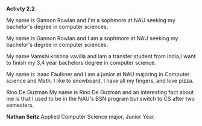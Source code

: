 
**Activty 2.2**


My name is Gannon Rowlan and I'm a sophmore at NAU seeking my bachelor's degree in computer sciences.

My name is Gannon Rowlan and I am a sophmore at NAU seeking my bachelor's degree in computer sciences.

My name Vamshi krishna vavilla and iam a transfer student from india,I want to finish my 3,4 year bachelors degree in computer  science.

My name is Isaac Faulkner and I am a junior at NAU majoring in Computer science and Math. I like to snowboard, I have all my fingers, and love pizza.

Rino De Guzman
My name is Rino De Guzman and an interesting fact about me is that I used to be in the NAU's BSN program but switch to CS after two semesters.

**Nathan Seitz**
Applied Computer Science major, Junior Year.


